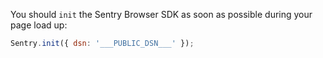 You should `init` the Sentry Browser SDK as soon as possible during your page load up:

```javascript
Sentry.init({ dsn: '___PUBLIC_DSN___' });
```
